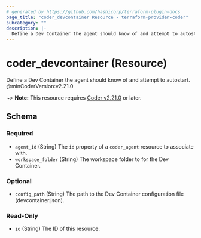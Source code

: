 ```yaml
---
# generated by https://github.com/hashicorp/terraform-plugin-docs
page_title: "coder_devcontainer Resource - terraform-provider-coder"
subcategory: ""
description: |-
  Define a Dev Container the agent should know of and attempt to autostart. @minCoderVersion:v2.21.0
---
```


# coder_devcontainer (Resource)

Define a Dev Container the agent should know of and attempt to autostart. @minCoderVersion:v2.21.0

~> **Note:** This resource requires [Coder v2.21.0](https://github.com/coder/coder/releases/tag/v2.21.0) or later.



<!-- schema generated by tfplugindocs -->
## Schema

### Required

- `agent_id` (String) The `id` property of a `coder_agent` resource to associate with.
- `workspace_folder` (String) The workspace folder to for the Dev Container.

### Optional

- `config_path` (String) The path to the Dev Container configuration file (devcontainer.json).

### Read-Only

- `id` (String) The ID of this resource.
